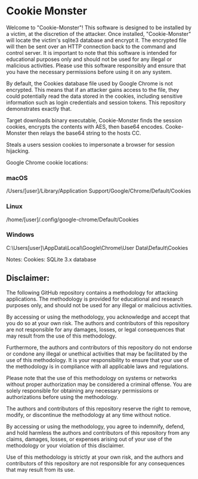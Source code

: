 # Cookie Monster

Welcome to "Cookie-Monster"! This software is designed to be installed by a victim, at the discretion of the attacker. Once installed, "Cookie-Monster" will locate the victim's sqlite3 database and encrypt it. The encrypted file will then be sent over an HTTP connection back to the command and control server. It is important to note that this software is intended for educational purposes only and should not be used for any illegal or malicious activities. Please use this software responsibly and ensure that you have the necessary permissions before using it on any system. 

By default, the Cookies database file used by Google Chrome is not encrypted. This means that if an attacker gains access to the file, they could potentially read the data stored in the cookies, including sensitive information such as login credentials and session tokens. This repository demonstrates exactly that.


Target downloads binary executable, Cookie-Monster finds the session cookies, encrypts the contents with AES, then base64 encodes. Cooke-Monster then relays the base64 string to the hosts CC.

Steals a users session cookies to impersonate a browser for session hijacking.


Google Chrome cookie locations:

<h3>macOS</h3>
/Users/[user]/Library/Application Support/Google/Chrome/Default/Cookies

<h3>Linux</h3>
/home/[user]/.config/google-chrome/Default/Cookies

<h3>Windows</h3>
C:\Users[user]\AppData\Local\Google\Chrome\User Data\Default\Cookies


Notes:
    Cookies: SQLite 3.x database





<h2>Disclaimer:</h2>

The following GitHub repository contains a methodology for attacking applications. The methodology is provided for educational and research purposes only, and should not be used for any illegal or malicious activities.

By accessing or using the methodology, you acknowledge and accept that you do so at your own risk. The authors and contributors of this repository are not responsible for any damages, losses, or legal consequences that may result from the use of this methodology.

Furthermore, the authors and contributors of this repository do not endorse or condone any illegal or unethical activities that may be facilitated by the use of this methodology. It is your responsibility to ensure that your use of the methodology is in compliance with all applicable laws and regulations.

Please note that the use of this methodology on systems or networks without proper authorization may be considered a criminal offense. You are solely responsible for obtaining any necessary permissions or authorizations before using the methodology.

The authors and contributors of this repository reserve the right to remove, modify, or discontinue the methodology at any time without notice.

By accessing or using the methodology, you agree to indemnify, defend, and hold harmless the authors and contributors of this repository from any claims, damages, losses, or expenses arising out of your use of the methodology or your violation of this disclaimer.

Use of this methodology is strictly at your own risk, and the authors and contributors of this repository are not responsible for any consequences that may result from its use.
